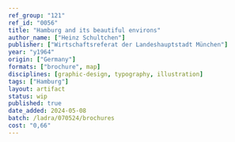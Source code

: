 ```yaml
---
ref_group: "121"
ref_id: "0056"
title: "Hamburg and its beautiful environs"
author_name: ["Heinz Schultchen"]
publisher: ["Wirtschaftsreferat der Landeshauptstadt München"]
year: "y1964"
origin: ["Germany"]
formats: ["brochure", map]
disciplines: [graphic-design, typography, illustration]
tags: ["Hamburg"]
layout: artifact
status: wip
published: true
date_added: 2024-05-08
batch: /ladra/070524/brochures
cost: "0,66"
---
```

